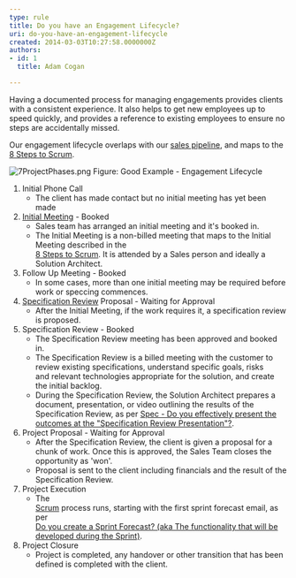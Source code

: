 ```yaml
---
type: rule
title: Do you have an Engagement Lifecycle?
uri: do-you-have-an-engagement-lifecycle
created: 2014-03-03T10:27:58.0000000Z
authors:
- id: 1
  title: Adam Cogan

---
```


 Having a documented process for managing engagements provides clients with a consistent experience. It also helps to get new employees up to speed quickly, and provides a reference to existing employees to ensure no steps are accidentally missed. 
​

Our engagement lifecycle overlaps with our     [sales pipeline](/Management/RulesToSuccessfulSalesAndAccountManagement/Pages/The-6-stages-in-the-Sales-Pipeline.aspx), and maps to the     [8 Steps to Scrum](/Management/RulesToBetterScrumUsingTFS/Pages/8Steps.aspx).

![7ProjectPhases.png](/Management/RulesToSuccessfulProjects/PublishingImages/Engagement%20Lifecycle.png)
Figure: Good Example - Engagement Lifecycle


1. Initial Phone Call
    - The client has made contact but no initial meeting has yet been made
2. [Initial Meeting](/Management/RulesToSuccessfulSalesAndAccountManagement/Pages/Meetings-Prepare-for-the-Initial-Meeting-.aspx) - Booked
    - Sales team has arranged an initial meeting and it's booked in.
    - The Initial Meeting is a non-billed meeting that maps to the Initial Meeting described in the <br>         [8 Steps to Scrum](/Management/RulesToBetterScrumUsingTFS/Pages/8Steps.aspx). It is attended by a Sales person and ideally a Solution Architect.
3. Follow Up Meeting - Booked
    - In some cases, more than one initial meeting may be required before work or speccing commences.
4. [Specification Review](/Management/RulestoBetterSpecificationReviews/Pages/Default.aspx) Proposal - Waiting for Approval
    - After the Initial Meeting, if the work requires it, a specification review is proposed.
5. Specification Review - Booked
    - The Specification Review meeting has been approved and booked in.
    - The Specification Review is a billed meeting with the customer to review existing specifications, understand specific goals, risks and relevant technologies appropriate for the solution, and create the initial backlog.
    - During the Specification Review, the Solution Architect prepares a document, presentation, or video outlining the results of the Specification Review, as per [Spec - Do you effectively present the outcomes at the "Specification Review Presentation"?](/Management/RulestoBetterSpecificationReviews/Pages/SpecificationReviewPresentation.aspx).
6. Project Proposal - Waiting for Approval
    - After the Specification Review, the client is given a proposal for a chunk of work. Once this is approved, the Sales Team closes the opportunity as 'won'.
    - Proposal is sent to the client including financials and the result of the Specification Review.
7. Project Execution
    - The <br>         [Scrum](/Management/RulesToBetterScrumUsingTFS/Pages/8Steps.aspx) process runs, starting with the first sprint forecast email, as per <br>         [Do you create a Sprint Forecast? (aka The functionality that will be developed during the Sprint)](/Management/RulesToBetterScrumUsingTFS/Pages/Do-you-create-a-Sprint-Forecast-email.aspx).
8. Project Closure
    - Project is completed, any handover or other transition that has been defined is completed with the client.


